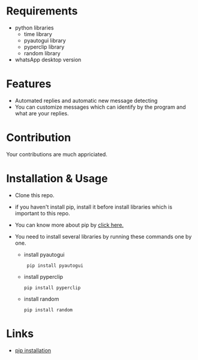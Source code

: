 # Requirements #
  
  
  * python libraries
      * time library
      * pyautogui library
      * pyperclip library
      * random library
  * whatsApp desktop version
 
 # Features #
 
   * Automated replies and automatic new message detecting  
   * You can customize messages which can identify by the program and what are your replies.
   
# Contribution #
  
  Your contributions are much appriciated.
  
# Installation & Usage #

  * Clone this repo.
  * if you haven't install pip, install it before install libraries which is important to this repo.
  * You can know more about pip by [click here.](https://www.liquidweb.com/kb/install-pip-windows/) 
  * You need to install several libraries by running these commands one by one.

    * install pyautogui
    
           pip install pyautogui
    * install pyperclip

          pip install pyperclip
    * install random

          pip install random



# Links #

  * [pip installation](https://www.liquidweb.com/kb/install-pip-windows/)
